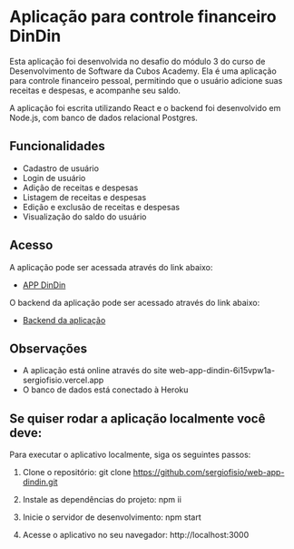 # Aplicação para controle financeiro DinDin

Esta aplicação foi desenvolvida no desafio do módulo 3 do curso de Desenvolvimento de Software da Cubos Academy. Ela é uma aplicação para controle financeiro pessoal, permitindo que o usuário adicione suas receitas e despesas, e acompanhe seu saldo.

A aplicação foi escrita utilizando React e o backend foi desenvolvido em Node.js, com banco de dados relacional Postgres.

## Funcionalidades

- Cadastro de usuário
- Login de usuário
- Adição de receitas e despesas
- Listagem de receitas e despesas
- Edição e exclusão de receitas e despesas
- Visualização do saldo do usuário

## Acesso

A aplicação pode ser acessada através do link abaixo:

- [APP DinDin](https://web-app-dindin-71mg9pp6h-sergiofisio.vercel.app/)

O backend da aplicação pode ser acessado através do link abaixo:

- [Backend da aplicação](https://github.com/sergiofisio/server-app-dindin)



## Observações

- A aplicação está online através do site web-app-dindin-6i15vpw1a-sergiofisio.vercel.app
- O banco de dados está conectado à Heroku

## Se quiser rodar a aplicação localmente você deve:

Para executar o aplicativo localmente, siga os seguintes passos:

1. Clone o repositório: git clone https://github.com/sergiofisio/web-app-dindin.git

2. Instale as dependências do projeto: npm ii

3. Inicie o servidor de desenvolvimento: npm start

4. Acesse o aplicativo no seu navegador: http://localhost:3000
